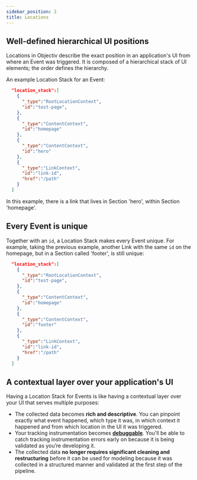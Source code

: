 ```yaml
---
sidebar_position: 2
title: Locations
---
```


## Well-defined hierarchical UI positions
Locations in Objectiv describe the exact position in an application's UI from where an Event was triggered. 
It is composed of a hierarchical stack of UI elements; the order defines the hierarchy.

An example Location Stack for an Event:
```json
  "location_stack":[
    {
      "_type":"RootLocationContext",
      "id":"test-page",
    },
    {
      "_type":"ContentContext",
      "id":"homepage"
    },
    {
      "_type":"ContentContext",
      "id":"hero"
    },
    {
      "_type":"LinkContext",
      "id":"link-id",
      "href":"/path"
    }
  ]
```

In this example, there is a link that lives in Section 'hero', within Section 'homepage'.

## Every Event is unique
Together with an `id`, a Location Stack makes every Event unique. For example, taking the previous example, 
another Link with the same `id` on the homepage, but in a Section called 'footer', is still unique:

```json
  "location_stack":[
    {
      "_type":"RootLocationContext",
      "id":"test-page",
    },
    {
      "_type":"ContentContext",
      "id":"homepage"
    },
    {
      "_type":"ContentContext",
      "id":"footer"
    },
    {
      "_type":"LinkContext",
      "id":"link-id",
      "href":"/path"
    }
  ]
```

## A contextual layer over your application's UI
Having a Location Stack for Events is like having a contextual layer over your UI that serves multiple 
purposes:
* The collected data becomes **rich and descriptive**. You can pinpoint exactly what event happened, which 
  type it was, in which context it happened and from which location in the UI it was triggered.
* Your tracking instrumentation becomes [**debuggable**](/tracking/core-concepts/validation.md). You'll be able to catch tracking 
  instrumentation errors early on because it is being validated as you’re developing it.
* The collected data **no longer requires significant cleaning and restructuring** before it can be used for 
  modeling because it was collected in a structured manner and validated at the first step of the pipeline.

